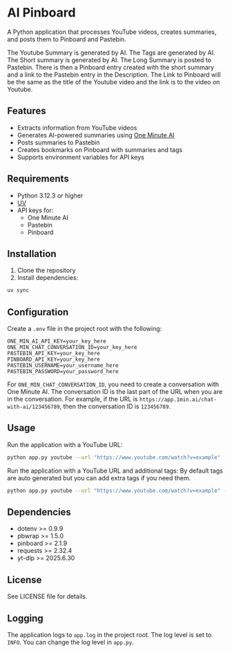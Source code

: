 # AI Pinboard

A Python application that processes YouTube videos, creates summaries, and posts them to Pinboard and Pastebin.

The Youtube Summary is generated by AI.
The Tags are generated by AI.
The Short summary is generated by AI.
The Long Summary is posted to Pastebin.
There is then a Pinboard entry created with the short summary and a link to the Pastebin entry in the Description. The Link to Pinboard will be the same as the title of the Youtube video and the link is to the video on Youtube.

## Features

- Extracts information from YouTube videos
- Generates AI-powered summaries using [One Minute AI](https://1min.ai/)
- Posts summaries to Pastebin
- Creates bookmarks on Pinboard with summaries and tags
- Supports environment variables for API keys

## Requirements

- Python 3.12.3 or higher
- [UV](https://docs.astral.sh/uv/)
- API keys for:
  - One Minute AI
  - Pastebin
  - Pinboard

## Installation

1. Clone the repository
2. Install dependencies:

```bash
uv sync
```

## Configuration

Create a `.env` file in the project root with the following:

```env
ONE_MIN_AI_API_KEY=your_key_here
ONE_MIN_CHAT_CONVERSATION_ID=your_key_here
PASTEBIN_API_KEY=your_key_here
PINBOARD_API_KEY=your_key_here
PASTEBIN_USERNAME=your_username_here
PASTEBIN_PASSWORD=your_password_here
```

For `ONE_MIN_CHAT_CONVERSATION_ID`, you need to create a conversation with One Minute AI. The conversation ID is the last part of the URL when you are in the conversation. For example, if the URL is `https://app.1min.ai/chat-with-ai/123456789`, then the conversation ID is `123456789`.

## Usage

Run the application with a YouTube URL:

```bash
python app.py youtube --url "https://www.youtube.com/watch?v=example"
```

Run the application with a YouTube URL and additional tags:
By default tags are auto generated but you can add extra tags if you need them.

```bash
python app.py youtube --url "https://www.youtube.com/watch?v=example" --tags "tag1, tag2, tag3"
```


## Dependencies

- dotenv >= 0.9.9
- pbwrap >= 1.5.0
- pinboard >= 2.1.9
- requests >= 2.32.4
- yt-dlp >= 2025.6.30

## License

See LICENSE file for details.

## Logging

The application logs to `app.log` in the project root. The log level is set to `INFO`. You can change the log level in `app.py`.
